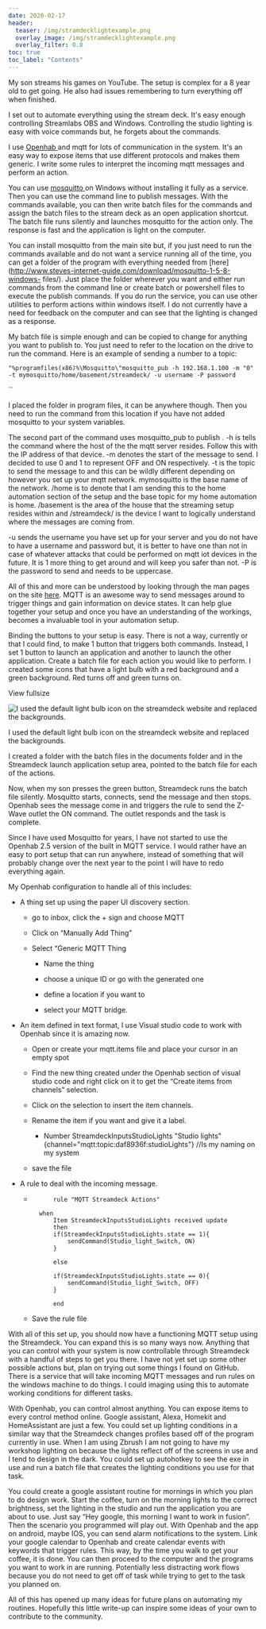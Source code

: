 ```yaml
---
date: 2020-02-17
header:
  teaser: /img/stramdecklightexample.png
  overlay_image: /img/stramdecklightexample.png
  overlay_filter: 0.8
toc: true
toc_label: "Contents"
--- 
```

My son streams his games on YouTube. The setup is complex for a 8 year old to
get going. He also had issues remembering to turn everything off when
finished.

I set out to automate everything using the stream deck. It's easy enough
controlling Streamlabs OBS and Windows. Controlling the studio lighting is
easy with voice commands but, he forgets about the commands.

I use [Openhab ](https://www.openhab.org)and mqtt for lots of communication in
the system. It's an easy way to expose items that use different protocols and
makes them generic. I write some rules to interpret the incoming mqtt messages
and perform an action.

You can use [mosquitto ](https://mosquitto.org/)on Windows without installing
it fully as a service. Then you can use the command line to publish messages.
With the commands available, you can then write batch files for the commands
and assign the batch files to the stream deck as an open application shortcut.
The batch file runs silently and launches mosquitto for the action only. The
response is fast and the application is light on the computer.

You can install mosquitto from the main site but, if you just need to run the
commands available and do not want a service running all of the time, you can
get a folder of the program with everything needed from
[here](http://www.steves-internet-guide.com/download/mosquitto-1-5-8-windows-
files/). Just place the folder wherever you want and either run commands from
the command line or create batch or powershell files to execute the publish
commands. If you do run the service, you can use other utilities to perform
actions within windows itself. I do not currently have a need for feedback on
the computer and can see that the lighting is changed as a response.

My batch file is simple enough and can be copied to change for anything you
want to publish to. You just need to refer to the location on the drive to run
the command. Here is an example of sending a number to a topic:

`"%programfiles(x86)%\Mosquitto\"mosquitto_pub -h 192.168.1.100 -m "0" -t
mymosquitto/home/basement/streamdeck/ -u username -P password`

``

  
I placed the folder in program files, it can be anywhere though. Then you need
to run the command from this location if you have not added mosquitto to your
system variables.

The second part of the command uses mosquitto_pub to publish _._ -h is tells
the command where the host of the the mqtt server resides. Follow this with
the IP address of that device. -m denotes the start of the message to send. I
decided to use 0 and 1 to represent OFF and ON respectively. -t is the topic
to send the message to and this can be wildly different depending on however
you set up your mqtt network. mymosquitto is the base name of the network.
/home is to denote that I am sending this to the home automation section of
the setup and the base topic for my home automation is home. /basement is the
area of the house that the streaming setup resides within and /streamdeck/ is
the device I want to logically understand where the messages are coming from.

-u sends the username you have set up for your server and you do not have to have a username and password but, it is better to have one than not in case of whatever attacks that could be performed on mqtt iot devices in the future. It is 1 more thing to get around and will keep you safer than not. -P is the password to send and needs to be uppercase.

All of this and more can be understood by looking through the man pages on the
site [here](https://mosquitto.org/man/mosquitto_pub-1.html). MQTT is an
awesome way to send messages around to trigger things and gain information on
device states. It can help glue together your setup and once you have an
understanding of the workings, becomes a invaluable tool in your automation
setup.

Binding the buttons to your setup is easy. There is not a way, currently or
that I could find, to make 1 button that triggers both commands. Instead, I
set 1 button to launch an application and another to launch the other
application. Create a batch file for each action you would like to perform. I
created some icons that have a light bulb with a red background and a green
background. Red turns off and green turns on.

View fullsize

![I used the default light bulb icon on the streamdeck website and replaced
the backgrounds.](/img/stramdecklightexample.png)

I used the default light bulb icon on the streamdeck website and replaced the
backgrounds.

I created a folder with the batch files in the documents folder and in the
Streamdeck launch application setup area, pointed to the batch file for each
of the actions.

Now, when my son presses the green button, Streamdeck runs the batch file
silently. Mosquitto starts, connects, send the message and then stops. Openhab
sees the message come in and triggers the rule to send the Z-Wave outlet the
ON command. The outlet responds and the task is complete.

Since I have used Mosquitto for years, I have not started to use the Openhab
2.5 version of the built in MQTT service. I would rather have an easy to port
setup that can run anywhere, instead of something that will probably change
over the next year to the point I will have to redo everything again.

My Openhab configuration to handle all of this includes:

  * A thing set up using the paper UI discovery section.

    * go to inbox, click the + sign and choose MQTT

    * Click on “Manually Add Thing”

    * Select “Generic MQTT Thing

      * Name the thing

      * choose a unique ID or go with the generated one

      * define a location if you want to

      * select your MQTT bridge.

  * An item defined in text format, I use Visual studio code to work with Openhab since it is amazing now. 

    * Open or create your mqtt.items file and place your cursor in an empty spot

    * Find the new thing created under the Openhab section of visual studio code and right click on it to get the “Create items from channels” selection. 

    * Click on the selection to insert the item channels.

    * Rename the item if you want and give it a label.

      * Number StreamdeckInputsStudioLights "Studio lights" {channel="mqtt:topic:daf8936f:studioLights"} //Is my naming on my system

    * save the file

  * A rule to deal with the incoming message.

    *         	rule "MQTT Streamdeck Actions"
        
        	when
        		Item StreamdeckInputsStudioLights received update
        		then
        		if(StreamdeckInputsStudioLights.state == 1){
        			sendCommand(Studio_light_Switch, ON)
        		}
        
        		else 
        
        		if(StreamdeckInputsStudioLights.state == 0){
        			sendCommand(Studio_light_Switch, OFF)
        		}
        
        		end 

    * Save the rule file

With all of this set up, you should now have a functioning MQTT setup using
the Streamdeck. You can expand this is so many ways now. Anything that you can
control with your system is now controllable through Streamdeck with a handful
of steps to get you there. I have not yet set up some other possible actions
but, plan on trying out some things I found on GitHub. There is a service that
will take incoming MQTT messages and run rules on the windows machine to do
things. I could imaging using this to automate working conditions for
different tasks.

With Openhab, you can control almost anything. You can expose items to every
control method online. Google assistant, Alexa, Homekit and HomeAssistant are
just a few. You could set up lighting conditions in a similar way that the
Streamdeck changes profiles based off of the program currently in use. When I
am using Zbrush I am not going to have my workshop lighting on because the
lights reflect off of the screens in use and I tend to design in the dark. You
could set up autohotkey to see the exe in use and run a batch file that
creates the lighting conditions you use for that task.

You could create a google assistant routine for mornings in which you plan to
do design work. Start the coffee, turn on the morning lights to the correct
brightness, set the lighting in the studio and run the application you are
about to use. Just say “Hey google, this morning I want to work in fusion”.
Then the scenario you programmed will play out. With Openhab and the app on
android, maybe IOS, you can send alarm notifications to the system. Link your
google calendar to Openhab and create calendar events with keywords that
trigger rules. This way, by the time you walk to get your coffee, it is done.
You can then proceed to the computer and the programs you want to work in are
running. Potentially less distracting work flows because you do not need to
get off of task while trying to get to the task you planned on.

All of this has opened up many ideas for future plans on automating my
routines. Hopefully this little write-up can inspire some ideas of your own to
contribute to the community.


